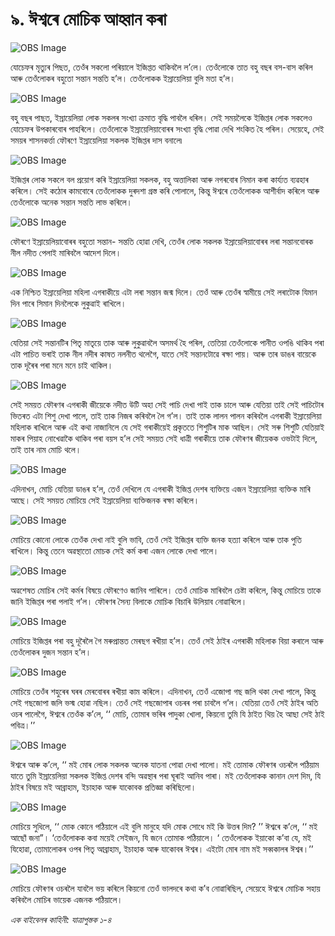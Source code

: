 # ৯. ঈশ্বৰে মোচিক আহ্বান কৰা 

![OBS Image](https://cdn.door43.org/obs/jpg/360px/obs-en-09-01.jpg)

যোচেফৰ মৃত্যুৰ পিছত, তেওঁৰ সকলো পৰিয়ালে ইজিপ্তত থাকিবলৈ ল’লে। তেওঁলোকে তাত বহু বছৰ বস-বাস কৰিল আৰু তেওঁলোকৰ বহুতো সন্তান সন্ততি হ’ল। তেওঁলোকক ইস্ৰায়েলিয়া বুলি মতা হ’ল। 

![OBS Image](https://cdn.door43.org/obs/jpg/360px/obs-en-09-02.jpg)

বহু বছৰ পাছত, ইস্ৰায়েলিয়া লোক সকলৰ সংখ্যা ক্ৰমাত বৃদ্ধি পাবলৈ ধৰিল। সেই সময়লৈকে ইজিপ্তৰ লোক সকলেও যোচেফৰ উপকাৰবোৰ পাহৰিলে। তেওঁলোকে ইস্ৰায়েলিয়াবোৰৰ সংখ্যা বৃদ্ধি পোৱা দেখি শংকিত হৈ পৰিল। সেয়েহে, সেই সময়ৰ শাসনকৰ্ত্তা ফৌৰণে ইস্ৰায়েলিয়া সকলক ইজিপ্তৰ দাস বনালে৷ 

![OBS Image](https://cdn.door43.org/obs/jpg/360px/obs-en-09-03.jpg)

ইজিপ্তৰ লোক সকলে বল প্ৰয়োগ কৰি ইস্ৰায়েলিয়া সকলক, বহু অত্তালিকা আৰু নগৰবোৰ নিমান কৰা কাৰ্য্যত ব্যৱহাৰ কৰিলে। সেই কঠোৰ কামবোৰে তেওঁলোকক দুৰদশা গ্ৰস্ত কৰি পোলালে, কিন্তু ঈশ্বৰে তেওঁলোকক আশীৰ্বাদ কৰিলে আৰু তেওঁলোকে অনেক সন্তান সন্ততি লাভ কৰিলে। 

![OBS Image](https://cdn.door43.org/obs/jpg/360px/obs-en-09-04.jpg)

ফৌৰণে ইস্ৰায়েলিয়াবোৰৰ বহুতো সন্তান- সন্ততি হোৱা দেখি, তেওঁৰ লোক সকলক  ইস্ৰায়েলিয়াবোৰৰ লৰা সন্তানবোৰক নীল নদীত পেলাই মাৰিবলৈ আদেশ দিলে। 

![OBS Image](https://cdn.door43.org/obs/jpg/360px/obs-en-09-05.jpg)

এক নিশ্চিত ইস্ৰায়েলিয়া মহিলা এগৰাকীয়ে এটা লৰা সন্তান জন্ম দিলে। তেওঁ আৰু তেওঁৰ স্বামীয়ে সেই লৰাটোক যিমান দিন পাৰে সিমান দিনলৈকে লুকুৱাই ৰাখিলে।  

![OBS Image](https://cdn.door43.org/obs/jpg/360px/obs-en-09-06.jpg)

যেতিয়া সেই সন্তানটিৰ পিতৃ মাতৃয়ে তাক আৰু লুকুৱাবলৈ অসমৰ্থ হৈ পৰিল, তেতিয়া তেওঁলোকে পানীত ওপঙি থাকিব পৰা এটা পাচিত ভৰাই তাক নীল নদীৰ কাষত নলনীত থলেগৈ, যাতে সেই সন্তানটোৱে ৰক্ষা পায়। আৰু তাৰ ডাঙৰ বায়েকে তাক দূৰৈৰ পৰা মনে মনে চাই থাকিল। 

![OBS Image](https://cdn.door43.org/obs/jpg/360px/obs-en-09-07.jpg)

সেই সময়ত ফৌৰণৰ এগৰাকী জীয়েকে নদীত উটি অহা সেই পাচি দেখা পাই তাক চালে আৰু যেতিয়া তাই সেই পাচিটোৰ ভিতৰত এটা শিশু দেখা পালে, তাই তাক নিজৰ কৰিবলৈ লৈ গ’ল। তাই তাক লালন পালন কৰিবলৈ এগৰাকী ইস্ৰায়েলিয়া মহিলাক ৰাখিলে আৰু এই কথা নাজানিলে যে সেই গৰাকীয়েই প্ৰকৃততে শিশুটিৰ মাক আছিল। সেই সৰু শিশুটি যেতিয়াই মাকৰ পিয়াহ নোখেৱাকৈ থাকিব পৰা বয়স হ’ল সেই সময়ত সেই ধাত্ৰী গৰাকীয়ে তাক ফৌৰণৰ জীয়েকক ওভটাই দিলে, তাই তাৰ নাম মোচি থলে।  

![OBS Image](https://cdn.door43.org/obs/jpg/360px/obs-en-09-08.jpg)

এদিনাখন, মোচি যেতিয়া ডাঙৰ হ’ল, তেওঁ দেখিলে যে এগৰাকী ইজিপ্ত দেশৰ ব্যক্তিয়ে এজন ইস্ৰায়েলিয়া ব্যক্তিক মাৰি আছে। সেই সময়ত মোচিয়ে সেই ইস্ৰায়েলিয়া ব্যক্তিজনক ৰক্ষা কৰিলে। 

![OBS Image](https://cdn.door43.org/obs/jpg/360px/obs-en-09-09.jpg)

মোচিয়ে কোনো লোকে তেওঁক দেখা নাই বুলি ভাবি, তেওঁ সেই ইজিপ্তৰ ব্যক্তি জনক হত্যা কৰিলে আৰু তাক পুতি ৰাখিলে। কিন্তু তেনে অৱস্থাতো মোচক সেই কৰ্ম কৰা এজন লোকে দেখা পালে। 

![OBS Image](https://cdn.door43.org/obs/jpg/360px/obs-en-09-10.jpg)

অৱশেষত মোচিৰ সেই কৰ্মৰ বিষয়ে ফৌৰণেও জানিব পাৰিলে। তেওঁ মোচিক মাৰিবলৈ চেষ্টা কৰিলে, কিন্তু মোচিয়ে তাকে জানি ইজিপ্তৰ পৰা পলাই গ’ল। ফৌৰণৰ সৈন্য বিলাকে মোচিক বিচাৰি উলিয়াব নোৱাৰিলে।

![OBS Image](https://cdn.door43.org/obs/jpg/360px/obs-en-09-11.jpg)

মোচিয়ে ইজিপ্তৰ পৰা বহু দূৰৈলৈ গৈ মৰুপ্ৰান্তত মেৰছগ ৰখীয়া হ’ল। তেওঁ সেই ঠাইৰ এগৰাকী মহিলাক বিয়া কৰালে আৰু তেওঁলোকৰ দুজন সন্তান হ’ল। 

![OBS Image](https://cdn.door43.org/obs/jpg/360px/obs-en-09-12.jpg)

মোচিয়ে তেওঁৰ শহুৰেৰ ঘৰৰ মেৰবোৰৰ ৰখীয়া কাম কৰিলে। এদিনাখন, তেওঁ এজোপা গছ জলি থকা দেখা পালে, কিন্তু সেই গছজোপা জলি ভস্ম হোৱা নছিল। তেওঁ সেই গছজোপাৰ ওচৰৰ পৰা চাবলৈ গ’ল। যেতিয়া তেওঁ সেই ঠাইৰ অতি ওচৰ পালেগৈ, ঈশ্বৰে তেওঁক ক’লে, ‘‘ মোচি, তোমাৰ ভৰিৰ পাদুকা খোলা, কিয়নো তুমি যি ঠাইত থিয় হৈ আছা সেই ঠাই পবিত্ৰ।’’ 

![OBS Image](https://cdn.door43.org/obs/jpg/360px/obs-en-09-13.jpg)

ঈশ্বৰে আৰু ক’লে, ‘‘ মই মোৰ লোক সকলক অনেক যাতনা পোৱা দেখা পালো। মই তোমাক ফৌৰণৰ ওচৰলৈ পঠিয়াম যাতে তুমি ইস্ৰায়েলিয়া সকলক ইজিপ্ত দেশৰ বন্দি অৱস্থাৰ পৰা ঘূৰাই আনিব পাৰা। মই তেওঁলোকক কানান দেশ দিম, যি ঠাইৰ বিষয়ে মই আব্ৰাহাম, ইচাহাক আৰু যাকোবক প্ৰতিজ্ঞা কৰিছিলো। 

![OBS Image](https://cdn.door43.org/obs/jpg/360px/obs-en-09-14.jpg)

মোচিয়ে সুধিলে, ‘‘ মোক কোনে পঠিয়ালে এই বুলি মানুহে যদি মোক সোধে মই  কি উত্তৰ দিম? ’’ ঈশ্বৰে ক’লে, ‘‘ মই আছোঁ জনা”। ‘তেওঁলোকক কবা ময়েই সেইজন, যি জনে তোমাক পঠিয়ালে। ‘ তেওঁলোকক ইয়াকো ক’বা যে, মই যিহোৱা, তোমালোকৰ ওপৰ পিতৃ আব্ৰাহাম, ইচাহাক আৰু যাকোবৰ ঈশ্বৰ। এইটো মোৰ নাম মই সব্বকালৰ ঈশ্বৰ।’’   

![OBS Image](https://cdn.door43.org/obs/jpg/360px/obs-en-09-15.jpg)

মোচিয়ে ফৌৰণৰ ওচৰলৈ যাবলৈ ভয় কৰিলে কিয়নো তেওঁ ভালদৰে কথা ক’ব নোৱাৰিছিল, সেয়েহে ঈশ্বৰে মোচিক সহায় কৰিবলৈ মোচিৰ ভায়েক এজনক পঠিয়ালে। 

_এক বাইবেলৰ কাহিনী: যাত্ৰাপুস্তক ১-৪_

